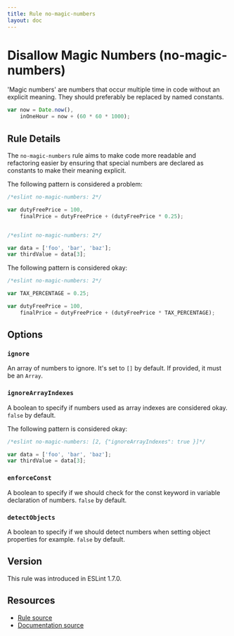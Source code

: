 ```yaml
---
title: Rule no-magic-numbers
layout: doc
---
```

<!-- Note: No pull requests accepted for this file. See README.md in the root directory for details. -->
# Disallow Magic Numbers (no-magic-numbers)

'Magic numbers' are numbers that occur multiple time in code without an explicit meaning.
They should preferably be replaced by named constants.

```js
var now = Date.now(),
    inOneHour = now + (60 * 60 * 1000);
```

## Rule Details

The `no-magic-numbers` rule aims to make code more readable and refactoring easier by ensuring that special numbers
are declared as constants to make their meaning explicit.

The following pattern is considered a problem:

```js
/*eslint no-magic-numbers: 2*/

var dutyFreePrice = 100,
    finalPrice = dutyFreePrice + (dutyFreePrice * 0.25);


/*eslint no-magic-numbers: 2*/

var data = ['foo', 'bar', 'baz'];
var thirdValue = data[3];
```

The following pattern is considered okay:

```js
/*eslint no-magic-numbers: 2*/

var TAX_PERCENTAGE = 0.25;

var dutyFreePrice = 100,
    finalPrice = dutyFreePrice + (dutyFreePrice * TAX_PERCENTAGE);
```

## Options

### `ignore`

An array of numbers to ignore. It's set to `[]` by default.
If provided, it must be an `Array`.

### `ignoreArrayIndexes`

A boolean to specify if numbers used as array indexes are considered okay. `false` by default.

The following pattern is considered okay:

```js
/*eslint no-magic-numbers: [2, {"ignoreArrayIndexes": true }]*/

var data = ['foo', 'bar', 'baz'];
var thirdValue = data[3];
```

### `enforceConst`

A boolean to specify if we should check for the const keyword in variable declaration of numbers. `false` by default.

### `detectObjects`

A boolean to specify if we should detect numbers when setting object properties for example. `false` by default.

## Version

This rule was introduced in ESLint 1.7.0.

## Resources

* [Rule source](https://github.com/eslint/eslint/tree/master/lib/rules/no-magic-numbers.js)
* [Documentation source](https://github.com/eslint/eslint/tree/master/docs/rules/no-magic-numbers.md)
